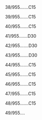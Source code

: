 38/955.......C15 


39/955.......C15 


40/955.......C15 


41/955.......D30 


42/955.......D30 


43/955.......D30 


44/955.......C15 


45/955.......C15 


46/955.......C15 


47/955.......C15 


48/955.......C15 


49/955.... 

